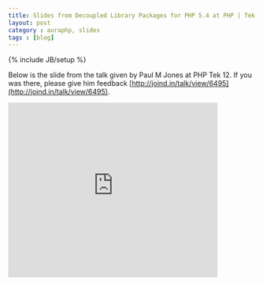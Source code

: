 ```yaml
---
title: Slides from Decoupled Library Packages for PHP 5.4 at PHP | Tek 12
layout: post
category : auraphp, slides
tags : [blog]
---
```

{% include JB/setup %}

Below is the slide from the talk given by Paul M Jones at PHP Tek 12. 
If you was there, please give him feedback [http://joind.in/talk/view/6495](http://joind.in/talk/view/6495).

<iframe src="http://www.slideshare.net/slideshow/embed_code/13065200" width="425" height="355" frameborder="0" marginwidth="0" marginheight="0" scrolling="no" allowfullscreen></iframe>

